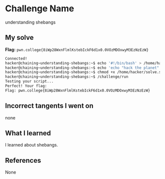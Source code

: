 # Challenge Name
understanding shebangs

## My solve
**Flag:** `pwn.college{8iWp28WxnFlmlKstebIckF6d1x0.0VOzMDOxwyM3EzNzEzW}`

```bash
Connected!
hacker@chaining~understanding-shebangs:~$ echo '#!/bin/bash' > /home/hacker/solve.sh
hacker@chaining~understanding-shebangs:~$ echo 'echo "hack the planet"' >> /home/hacker/solve.sh
hacker@chaining~understanding-shebangs:~$ chmod +x /home/hacker/solve.sh
hacker@chaining~understanding-shebangs:~$ /challenge/run
Testing your script...
Perfect! Your flag:
Flag: pwn.college{8iWp28WxnFlmlKstebIckF6d1x0.0VOzMDOxwyM3EzNzEzW}
```
## Incorrect tangents I went on
none

## What I learned
I learned about shebangs.

## References 
None

